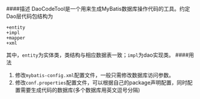 ####描述
DaoCodeTool是一个用来生成MyBatis数据库操作代码的工具。约定Dao层代码包结构为
```
+entity
+impl
+mapper
+xml
```
其中，`entity`为实体类，类结构与相应数据表一致；`impl`为dao实现类。
####用法
1. 修改`mybatis-config.xml`配置文件，一般只需修改数据库访问参数。
2. 修改`conf.properties`配置文件，可以根据自己的package声明配置，同时配置需要生成代码的数据库(多个数据库用英文逗号分隔)